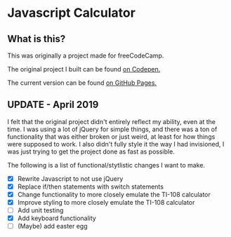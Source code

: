 # Javascript Calculator

## What is this?

This was originally a project made for freeCodeCamp.

The original project I built can be found [on Codepen.](https://codepen.io/JSmurf/pen/qRBYLQ)

The current version can be found [on GitHub Pages.](https://jsmurf.github.io/javascript-calculator)

## UPDATE - April 2019

I felt that the original project didn't entirely reflect my ability, even at the time. I was using a lot of jQuery for simple things, and there was a ton of functionality that was either broken or just weird, at least for how things were supposed to work. I also didn't fully style it the way I had invisioned, I was just trying to get the project done as fast as possible.

The following is a list of functional/stytlistic changes I want to make. 

- [x] Rewrite Javascript to not use jQuery
- [x] Replace if/then statements with switch statements
- [x] Change functionality to more closely emulate the TI-108 calculator
- [x] Improve styling to more closely emulate the TI-108 calculator
- [ ] Add unit testing
- [x] Add keyboard functionality
- [ ] (Maybe) add easter egg
